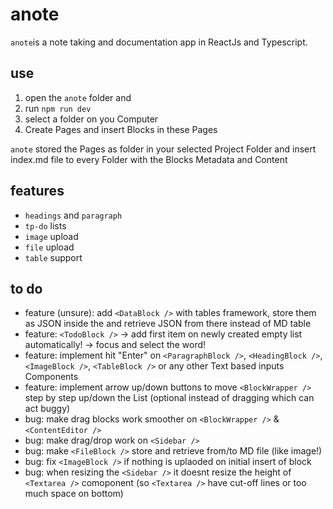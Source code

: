 # anote

`anote`is a note taking and documentation app in ReactJs and Typescript.

## use
1. open the `anote` folder and
2. run `npm run dev`
3. select a folder on you Computer
4. Create Pages and insert Blocks in these Pages

`anote` stored the Pages as folder in your selected Project Folder and insert index.md file to every Folder with the Blocks Metadata and Content

## features

- `headings` and `paragraph`
- `tp-do` lists
- `image` upload
- `file` upload
- `table` support

## to do

- feature (unsure): add `<DataBlock />` with tables framework, store them as JSON inside the and retrieve JSON from there instead of MD table 
- feature: `<TodoBlock />` -> add first item on newly created empty list automatically! -> focus and select the word!
- feature: implement hit "Enter" on `<ParagraphBlock />`, `<HeadingBlock />`, `<ImageBlock />`, `<TableBlock />` or any other Text based inputs Components
- feature: implement arrow up/down buttons to move `<BlockWrapper />` step by step up/down the List (optional instead of dragging which can act buggy)
- bug: make drag blocks work smoother on `<BlockWrapper />` & `<ContentEditor />`
- bug: make drag/drop work on `<Sidebar />`
- bug: make `<FileBlock />` store and retrieve from/to MD file (like image!)
- bug: fix `<ImageBlock />` if nothing is uplaoded on initial insert of block
- bug: when resizing the `<Sidebar />` it doesnt resize the height of `<Textarea />` comoponent (so `<Textarea />` have cut-off lines or too much space on bottom)
